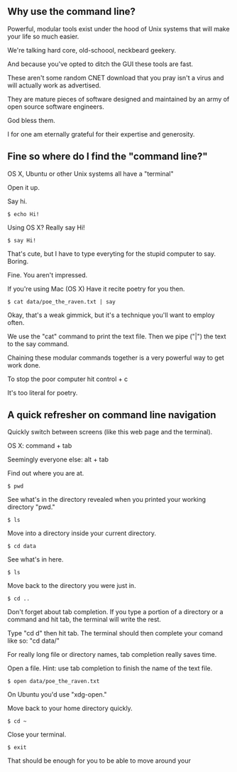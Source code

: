## Why use the command line?

Powerful, modular tools exist under the hood of Unix systems that will make your life so much easier.

We're talking hard core, old-schoool, neckbeard geekery.

And because you've opted to ditch the GUI these tools are fast.

These aren't some random CNET download that you pray isn't a virus and will actually work as advertised.

They are mature pieces of software designed and maintained by an army of open source software engineers.

God bless them.

I for one am eternally grateful for their expertise and generosity.



## Fine so where do I find the "command line?"

OS X, Ubuntu or other Unix systems all have a "terminal"

Open it up.

Say hi.

```$ echo Hi!```

Using OS X? Really say Hi!

```$ say Hi!```

That's cute, but I have to type everyting for the stupid computer to say. Boring.

Fine. You aren't impressed.

If you're using Mac (OS X) Have it recite poetry for you then.

```$ cat data/poe_the_raven.txt | say```

Okay, that's a weak gimmick, but it's a technique you'll want to employ often.

We use the "cat" command to print the text file. Then we pipe ("|") the text to the say command.

Chaining these modular commands together is a very powerful way to get work done.

To stop the poor computer hit control + c

It's too literal for poetry.




## A quick refresher on command line navigation

Quickly switch between screens (like this web page and the terminal).

OS X: command + tab

Seemingly everyone else: alt + tab

Find out where you are at.

```$ pwd```

See what's in the directory revealed when you printed your working directory "pwd."

```$ ls```

Move into a directory inside your current directory.

```$ cd data```

See what's in here.

```$ ls```

Move back to the directory you were just in.

```$ cd ..```

Don't forget about tab completion. If you type a portion of a directory or a command and hit tab, the terminal will write the rest.

Type "cd d" then hit tab. The terminal should then complete your comand like so: "cd data/"

For really long file or directory names, tab completion really saves time.

Open a file. Hint: use tab completion to finish the name of the text file.

```$ open data/poe_the_raven.txt```

On Ubuntu you'd use "xdg-open."

Move back to your home directory quickly.

```$ cd ~```

Close your terminal.

```$ exit```

That should be enough for you to be able to move around your 

